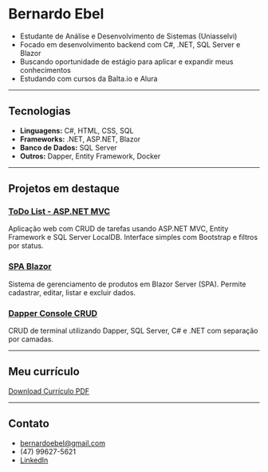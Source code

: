 # Bernardo Ebel

- Estudante de Análise e Desenvolvimento de Sistemas (Uniasselvi)  
- Focado em desenvolvimento backend com C#, .NET, SQL Server e Blazor  
- Buscando oportunidade de estágio para aplicar e expandir meus conhecimentos  
- Estudando com cursos da Balta.io e Alura

---

## Tecnologias

- **Linguagens:** C#, HTML, CSS, SQL  
- **Frameworks:** .NET, ASP.NET, Blazor  
- **Banco de Dados:** SQL Server  
- **Outros:** Dapper, Entity Framework, Docker  

---

## Projetos em destaque

### [ToDo List - ASP.NET MVC](https://EbelBernardo.github.io/mvc-todo-crud/)  
Aplicação web com CRUD de tarefas usando ASP.NET MVC, Entity Framework e SQL Server LocalDB. Interface simples com Bootstrap e filtros por status.

### [SPA Blazor](https://github.com/EbelBernardo/Projeto-SPA-Blazor)  
Sistema de gerenciamento de produtos em Blazor Server (SPA). Permite cadastrar, editar, listar e excluir dados.

### [Dapper Console CRUD](https://github.com/EbelBernardo/Dapper-Console-CRUD)  
CRUD de terminal utilizando Dapper, SQL Server, C# e .NET com separação por camadas.

---

## Meu currículo

[Download Currículo PDF](https://github.com/EbelBernardo/curriculo/raw/main/curriculo.pdf)

---

## Contato

- bernardoebel@gmail.com  
- (47) 99627-5621  
- [LinkedIn](https://www.linkedin.com/in/bernardo-ebel-743831303/)  

